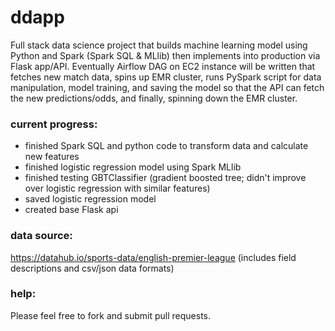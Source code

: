 # ddapp
Full stack data science project that builds machine learning model using Python and Spark (Spark SQL & MLlib) then implements into production via Flask app/API.  Eventually Airflow DAG on EC2 instance will be written that fetches new match data, spins up EMR cluster, runs PySpark script for data manipulation, model training, and saving the model so that the API can fetch the new predictions/odds, and finally, spinning down the EMR cluster. 

### current progress: 
- finished Spark SQL and python code to transform data and calculate new features
- finished logistic regression model using Spark MLlib 
- finished testing GBTClassifier (gradient boosted tree; didn't improve over logistic regression with similar features)
- saved logistic regression model
- created base Flask api

### data source: 
https://datahub.io/sports-data/english-premier-league (includes field descriptions and csv/json data formats)

### help:
Please feel free to fork and submit pull requests.
